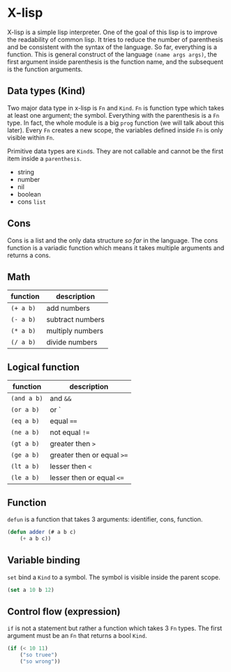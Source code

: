 # X-lisp
X-lisp is a simple lisp interpreter. One of the goal of this lisp is to improve
the readability of common lisp. It tries to reduce the number of parenthesis
and be consistent with the syntax of the language. So far, everything is a 
function. This is general construct of the language `(name args args)`, the
first argument inside parenthesis is the function name, and the subsequent is
the function arguments.

## Data types (Kind)
Two major data type in x-lisp is `Fn` and `Kind`. `Fn` is function type which
takes at least one argument; the symbol. Everything with the parenthesis
is a `Fn` type. In fact, the whole module is a big `prog` function 
(we will talk about this later). Every `Fn` creates a new scope, the variables
defined inside `Fn` is only visible within `Fn`.

Primitive data types are `Kind`s. They are not callable and cannot be the first
item inside a `parenthesis`.
- string
- number
- nil
- boolean
- cons `list`

## Cons
Cons is a list and the only data structure _so far_ in the language. The cons function
is a variadic function which means it takes multiple arguments and returns a
cons.

## Math

| function       |  description                  |
| -------------  | ------------                  |
| ```(+ a b)```  | add numbers                   |
| ```(- a b)```  | subtract numbers              |
| ```(* a b)```  | multiply numbers              |
| ```(/ a b)```  | divide numbers                |

## Logical function

|   function      |  description               |
| -------------   | ------------               |
| ```(and a b)``` | and `&&`                   |
| ```(or a b)```  | or `||`                    |
| ```(eq a b)```  | equal `==`                 |
| ```(ne a b)```  | not equal `!=`             |
| ```(gt a b)```  | greater then `>`           |
| ```(ge a b)```  | greater then or equal `>=` |
| ```(lt a b)```  | lesser then `<`            |
| ```(le a b)```  | lesser then or equal `<=`  |

## Function
`defun` is a function that takes 3 arguments: identifier, cons, function.
```lisp
(defun adder (# a b c)
	(+ a b c))
```

## Variable binding
`set` bind a `Kind` to a symbol. The symbol is visible inside the parent scope.
```lisp
(set a 10 b 12)
```

## Control flow (expression)
`if` is not a statement but rather a function which takes 3 `Fn` types. The first
argument must be an `Fn` that returns a bool `Kind`.
```lisp
(if (< 10 11)
	("so truee")
	("so wrong"))
```



